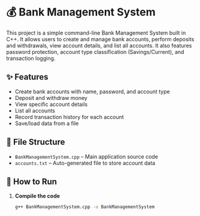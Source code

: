 
# 💰 Bank Management System

This project is a simple command-line Bank Management System built in C++. It allows users to create and manage bank accounts, perform deposits and withdrawals, view account details, and list all accounts. It also features password protection, account type classification (Savings/Current), and transaction logging.

## ✨ Features

- Create bank accounts with name, password, and account type
- Deposit and withdraw money
- View specific account details
- List all accounts
- Record transaction history for each account
- Save/load data from a file

## 📁 File Structure

- `BankManagementSystem.cpp` – Main application source code
- `accounts.txt` – Auto-generated file to store account data

## 🚀 How to Run

1. **Compile the code**
   ```bash
   g++ BankManagementSystem.cpp -o BankManagementSystem
